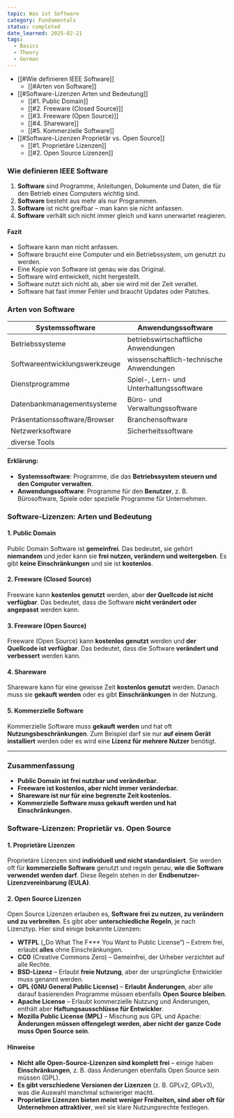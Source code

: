 ```yaml
---
topic: Was ist Software
category: Fundamentals
status: completed
date_learned: 2025-02-21
tags:
  - Basics
  - Theory
  - German
---
```


- [[#Wie definieren IEEE Software]]
	- [[#Arten von Software]]
- [[#Software-Lizenzen Arten und Bedeutung]]
	- [[#1. Public Domain]]
	- [[#2. Freeware (Closed Source)]]
	- [[#3. Freeware (Open Source)]]
	- [[#4. Shareware]]
	- [[#5. Kommerzielle Software]]
- [[#Software-Lizenzen Proprietär vs. Open Source]]
	- [[#1. Proprietäre Lizenzen]]
	- [[#2. Open Source Lizenzen]]

### Wie definieren IEEE Software

1. **Software** sind Programme, Anleitungen, Dokumente und Daten, die für den Betrieb eines Computers wichtig sind.
2. **Software** besteht aus mehr als nur Programmen.
3. **Software** ist nicht greifbar – man kann sie nicht anfassen.
4. **Software** verhält sich nicht immer gleich und kann unerwartet reagieren.

#### Fazit

- Software kann man nicht anfassen.
- Software braucht eine Computer und ein Betriebssystem, um genutzt zu werden.
- Eine Kopie von Software ist genau wie das Original.
- Software wird entwickelt, nicht hergestellt.
- Software nutzt sich nicht ab, aber sie wird mit der Zeit veraltet.
- Software hat fast immer Fehler und braucht Updates oder Patches.

### Arten von Software

| **Systemssoftware**                                    | **Anwendungssoftware**                                  |
|-------------------------------------------------|-------------------------------------------------|
| Betriebssysteme                            | betriebswirtschaftliche Anwendungen |
| Softwareentwicklungswerkzeuge              | wissenschaftlich-technische Anwendungen |
| Dienstprogramme                            | Spiel-, Lern- und Unterhaltungssoftware |
| Datenbankmanagementsysteme                 | Büro- und Verwaltungssoftware |
| Präsentationssoftware/Browser              | Branchensoftware |
| Netzwerksoftware                           | Sicherheitssoftware |
| diverse Tools                              | |

#### Erklärung:  
- **Systemssoftware**: Programme, die das **Betriebssystem steuern und den Computer verwalten**.  
- **Anwendungssoftware**: Programme für den **Benutzer**, z. B. Bürosoftware, Spiele oder spezielle Programme für Unternehmen.  


### Software-Lizenzen: Arten und Bedeutung  

#### 1. Public Domain  
Public Domain Software ist **gemeinfrei**. Das bedeutet, sie gehört **niemandem** und jeder kann sie **frei nutzen, verändern und weitergeben**. Es gibt **keine Einschränkungen** und sie ist **kostenlos**.  

#### 2. Freeware (Closed Source)  
Freeware kann **kostenlos genutzt** werden, aber **der Quellcode ist nicht verfügbar**. Das bedeutet, dass die Software **nicht verändert oder angepasst** werden kann.  

#### 3. Freeware (Open Source)  
Freeware (Open Source) kann **kostenlos genutzt** werden und **der Quellcode ist verfügbar**. Das bedeutet, dass die Software **verändert und verbessert** werden kann.  

#### 4. Shareware  
Shareware kann für eine gewisse Zeit **kostenlos genutzt** werden. Danach muss sie **gekauft werden** oder es gibt **Einschränkungen** in der Nutzung.  

#### 5. Kommerzielle Software  
Kommerzielle Software muss **gekauft werden** und hat oft **Nutzungsbeschränkungen**. Zum Beispiel darf sie nur **auf einem Gerät installiert** werden oder es wird eine **Lizenz für mehrere Nutzer** benötigt.  

---

### Zusammenfassung  
- **Public Domain ist frei nutzbar und veränderbar.**  
- **Freeware ist kostenlos, aber nicht immer veränderbar.**  
- **Shareware ist nur für eine begrenzte Zeit kostenlos.**  
- **Kommerzielle Software muss gekauft werden und hat Einschränkungen.**  

###  Software-Lizenzen: Proprietär vs. Open Source  

#### 1. Proprietäre Lizenzen  
Proprietäre Lizenzen sind **individuell und nicht standardisiert**. Sie werden oft für **kommerzielle Software** genutzt und regeln genau, **wie die Software verwendet werden darf**. Diese Regeln stehen in der **Endbenutzer-Lizenzvereinbarung (EULA)**.  

#### 2. Open Source Lizenzen  
Open Source Lizenzen erlauben es, **Software frei zu nutzen, zu verändern und zu verbreiten**. Es gibt aber **unterschiedliche Regeln**, je nach Lizenztyp. Hier sind einige bekannte Lizenzen:  

- **WTFPL** („Do What The F*** You Want to Public License“) – Extrem frei, erlaubt **alles** ohne Einschränkungen.  
- **CC0** (Creative Commons Zero) – Gemeinfrei, der Urheber verzichtet auf alle Rechte.  
- **BSD-Lizenz** – Erlaubt **freie Nutzung**, aber der ursprüngliche Entwickler muss genannt werden.  
- **GPL (GNU General Public License)** – **Erlaubt Änderungen**, aber alle darauf basierenden Programme müssen ebenfalls **Open Source bleiben**.  
- **Apache License** – Erlaubt kommerzielle Nutzung und Änderungen, enthält aber **Haftungsausschlüsse für Entwickler**.  
- **Mozilla Public License (MPL)** – Mischung aus GPL und Apache: **Änderungen müssen offengelegt werden, aber nicht der ganze Code muss Open Source sein**.  

#### Hinweise  
- **Nicht alle Open-Source-Lizenzen sind komplett frei** – einige haben **Einschränkungen**, z. B. dass Änderungen ebenfalls Open Source sein müssen (GPL).  
- **Es gibt verschiedene Versionen der Lizenzen** (z. B. GPLv2, GPLv3), was die Auswahl manchmal schwieriger macht.  
- **Proprietäre Lizenzen bieten meist weniger Freiheiten, sind aber oft für Unternehmen attraktiver**, weil sie klare Nutzungsrechte festlegen.  
